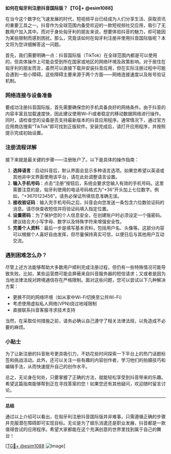 **如何在匈牙利注册抖音国际版？【TG💪+ @esim1088】**

在当今这个数字化飞速发展的时代，短视频平台已经成为人们分享生活、获取资讯的重要工具之一。抖音作为全球范围内备受欢迎的一款短视频社交应用，吸引了无数用户加入其中。而对于身处匈牙利的朋友来说，想要体验抖音的魅力，却可能因为某些限制而感到困扰。那么，究竟该如何在匈牙利注册并使用抖音国际版呢？本文将为您详细解答这一问题。

首先，我们需要明确一点：抖音国际版（TikTok）在全球范围内都是可以使用的，但具体操作上可能会受到所在国家或地区的网络环境及政策影响。对于居住在匈牙利的朋友而言，虽然可以直接下载并安装抖音应用，但在实际注册过程中可能会遇到一些小障碍。这些障碍主要来源于两个方面——网络连接速度以及账号验证机制。

### 网络连接与设备准备

要成功注册抖音国际版，首先需要确保您的手机具备良好的网络条件。由于抖音的内容丰富且加载速度快，因此建议使用Wi-Fi或者稳定的移动数据网络进行操作。同时，请检查您的设备是否支持最新版本的抖音应用程序。通常情况下，通过官方应用商店搜索“TikTok”即可找到正版软件。安装完成后，请打开应用程序，并按照提示完成初始设置。

### 注册流程详解

接下来就是最关键的步骤——注册账户了。以下是具体的操作指南：

1. **选择语言**：启动抖音后，默认界面会显示多种语言选项。如果您希望以英语或其他非中文界面使用该平台，请在此处调整语言设置。
2. **输入手机号码**：点击“注册”按钮后，系统会要求您输入有效的手机号码。这里需要注意的是，匈牙利使用的电话号码格式为“+36”开头加上七位数字。例如，“+3670123456”。请务必保证所填信息准确无误。
3. **接收验证码**：输入完手机号码之后，抖音会向您发送一条包含六位数验证码的消息。请尽快查收短信并将验证码填入指定位置。
4. **设置密码**：为了保护您的个人信息安全，在创建账户时必须设定一个强密码。建议结合大小写字母、数字以及特殊字符来增强安全性。
5. **完善个人资料**：最后一步是填写基本资料，包括用户名、头像等。这部分内容可以根据个人喜好自由发挥，但尽量保持真实可信，以便日后与其他用户互动交流。

### 遇到困难怎么办？

尽管上述方法能够帮助大多数用户顺利完成注册过程，但仍有一些特殊情况可能导致失败。比如，某些运营商可能会屏蔽来自抖音服务器的短信请求；又或者是因为当地法律法规对跨境通信存在严格限制。面对这些问题，您可以尝试以下几种解决方案：

- 更换不同的网络环境（如从家中Wi-Fi切换至公共Wi-Fi）
- 考虑使用虚拟私人网络(VPN)绕过地域限制
- 直接联系抖音客服寻求技术支持

当然，在采取任何措施之前，请务必确认自己遵守了相关法律法规，以免造成不必要的麻烦。

### 小贴士

为了让新注册的抖音账号更具吸引力，不妨花些时间探索一下平台上的热门话题标签和挑战活动。此外，还可以关注一些有趣的内容创作者，学习他们的拍摄技巧和编辑手法，从而快速提升自己的创作水平。

总之，无论身在何处，只要掌握了正确的方法，就能轻松享受到抖音带来的乐趣。希望这篇指南能够帮到正在寻找答案的您！如果您还有其他疑问，欢迎随时留言讨论。

---

**总结**

通过以上介绍可以看出，在匈牙利注册抖音国际版并非难事，只需遵循正确的步骤并克服潜在障碍即可实现目标。无论是为了娱乐消遣还是职业发展，抖音都是一款值得尝试的应用程序。希望大家都能在这个充满创意的世界里找到属于自己的舞台！

[[TG💪+ @esim1088](https://t.me/s/esim1088) ![Image](https://i.postimg.cc/4NQfJmqS/Snipaste-2025-05-13-00-14-12.png)]